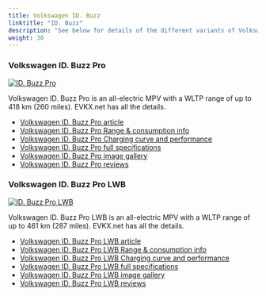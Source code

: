 ```yaml
---
title: Volkswagen ID. Buzz
linktitle: "ID. Buzz"
description: "See below for details of the different variants of Volkswagen ID. Buzz"
weight: 30
---
```

### Volkswagen ID. Buzz Pro

<a href="id._buzz_pro/"><img src="https://media.evkx.net/multimedia/models/volkswagen/id._buzz/id._buzz_pro/main_1_st.jpg" class="img-fluid" alt="ID. Buzz Pro" ></a>

Volkswagen ID. Buzz Pro is an all-electric MPV with a WLTP range of up to 418 km (260 miles). EVKX.net has all the details. 

- [Volkswagen ID. Buzz Pro article](id._buzz_pro/)
- [Volkswagen ID. Buzz Pro Range & consumption info](id._buzz_pro/rangeandconsumption)
- [Volkswagen ID. Buzz Pro Charging curve and performance](id._buzz_pro/chargingcurve)
- [Volkswagen ID. Buzz Pro full specifications](id._buzz_pro/specifications)
- [Volkswagen ID. Buzz Pro image gallery](id._buzz_pro/gallery)
- [Volkswagen ID. Buzz Pro reviews](id._buzz_pro/reviews)

### Volkswagen ID. Buzz Pro LWB

<a href="id._buzz_pro_lwb/"><img src="https://media.evkx.net/multimedia/models/volkswagen/id._buzz/id._buzz_pro_lwb/main_1_st.jpg" class="img-fluid" alt="ID. Buzz Pro LWB" ></a>

Volkswagen ID. Buzz Pro LWB is an all-electric MPV with a WLTP range of up to 461 km (287 miles). EVKX.net has all the details. 

- [Volkswagen ID. Buzz Pro LWB article](id._buzz_pro_lwb/)
- [Volkswagen ID. Buzz Pro LWB Range & consumption info](id._buzz_pro_lwb/rangeandconsumption)
- [Volkswagen ID. Buzz Pro LWB Charging curve and performance](id._buzz_pro_lwb/chargingcurve)
- [Volkswagen ID. Buzz Pro LWB full specifications](id._buzz_pro_lwb/specifications)
- [Volkswagen ID. Buzz Pro LWB image gallery](id._buzz_pro_lwb/gallery)
- [Volkswagen ID. Buzz Pro LWB reviews](id._buzz_pro_lwb/reviews)


